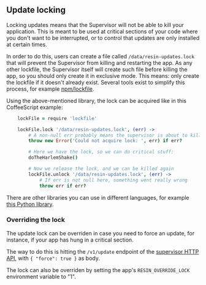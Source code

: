 ## Update locking

Locking updates means that the Supervisor will not be able to kill your application. This is meant to be used at critical sections of your code where you don't want to be interrupted, or to control that updates are only installed at certain times.

In order to do this, users can create a file called `/data/resin-updates.lock` that will prevent the Supervisor from killing and restarting the app. As any other lockfile, the Supervisor itself will create such file before killing the app, so you should only create it in exclusive mode. This means: only create the lockfile if it doesn't already exist. Several tools exist to simplify this process, for example [npm/lockfile](https://github.com/npm/lockfile).

Using the above-mentioned library, the lock can be acquired like in this CoffeeScript example:
```coffeescript
	lockFile = require 'lockfile'

	lockFile.lock '/data/resin-updates.lock', (err) ->
		# A non-null err probably means the supervisor is about to kill us
		throw new Error('Could not acquire lock: ', err) if err?

		# Here we have the lock, so we can do critical stuff:
		doTheHarlemShake()

		# Now we release the lock, and we can be killed again
		lockFile.unlock '/data/resin-updates.lock', (err) ->
			# If err is not null here, something went really wrong
			throw err if err?
```

There are other libraries you can use in different languages, for example [this Python library](http://pythonhosted.org/lockfile/lockfile.html#examples).

### Overriding the lock

The update lock can be overriden in case you need to force an update, for instance, if your app has hung in a critical section.

The way to do this is hitting the `/v1/update` endpoint of the [supervisor HTTP API](./API.md), with `{ "force": true }` as body.

The lock can also be overriden by setting the app's `RESIN_OVERRIDE_LOCK` environment variable to "1".
